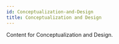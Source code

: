 ```yaml
---
id: Conceptualization-and-Design
title: Conceptualization and Design
---
```


Content for Conceptualization and Design.
